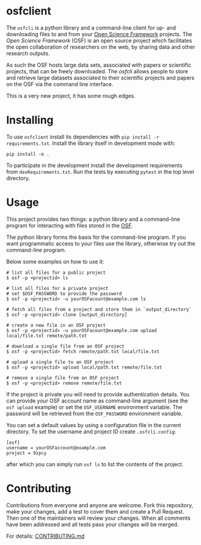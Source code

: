 # osfclient

The `osfcli` is a python library and a command-line client for up- and downloading files to and from
your [Open Science Framework](//osf.io) projects. The *Open Science Framework* (OSF) is an 
open source project which facilitates the open collaboration of researchers on the web, by sharing data and other research outputs. 

As such the OSF hosts large data sets, associated with papers or scientific projects, that can be freely downloaded. The *osfcli* allows people to store and retrieve large datasets associated to their scientific projects and papers on the OSF via the command line interface.

This is a very new project, it has some rough edges.

# Installing

To use `osfclient` install its dependencies with
`pip install -r requirements.txt`. Install the library itself in development
mode with:
```
pip install -e .
```

To participate in the development install the development requirements from
`devRequirements.txt`. Run the tests by executing `pytest` in the top level
directory.


# Usage

This project provides two things: a python library and a command-line program
for interacting with files stored in the [OSF](https://osf.io/).

The python library forms the basis for the command-line program. If you want
programmatic access to your files use the library, otherwise try out the
command-line program.

Below some examples on how to use it:
```
# list all files for a public project
$ osf -p <projectid> ls

# list all files for a private project
# set $OSF_PASSWORD to provide the password
$ osf -p <projectid> -u yourOSFacount@example.com ls

# fetch all files from a project and store them in `output_directory`
$ osf -p <projectid> clone [output_directory]

# create a new file in an OSF project
$ osf -p <projectid> -u yourOSFacount@example.com upload local/file.txt remote/path.txt

# download a single file from an OSF project
$ osf -p <projectid> fetch remote/path.txt local/file.txt

# upload a single file to an OSF project
$ osf -p <projectid> upload local/path.txt remote/file.txt

# remove a single file from an OSF project
$ osf -p <projectid> remove remote/file.txt
```

If the project is private you will need to provide authentication details.
You can provide your OSF account name as command-line argument (see the
`osf upload` example) or set the `OSF_USERNAME` environment variable. The
password will be retrieved from the `OSF_PASSWORD` environment variable.

You can set a default values by using a configuration file in the current
directory. To set the username and project ID create `.osfcli.config`:
```
[osf]
username = yourOSFaccount@example.com
project = 9zpcy
```
after which you can simply run `osf ls` to list the contents of the project.


# Contributing

Contributions from everyone and anyone are welcome. Fork this repository,
make your changes, add a test to cover them and create a Pull Request.
Then one of the maintainers will review your changes. When all comments
have been addressed and all tests pass your changes will be merged.

For details: [CONTRIBUTING.md](CONTRIBUTING.md)
